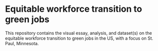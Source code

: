 # Equitable workforce transition to green jobs
This repository contains the visual essay, analysis, and dataset(s) on the equitable workforce transition to green jobs in the US, with a focus on St. Paul, Minnesota.
